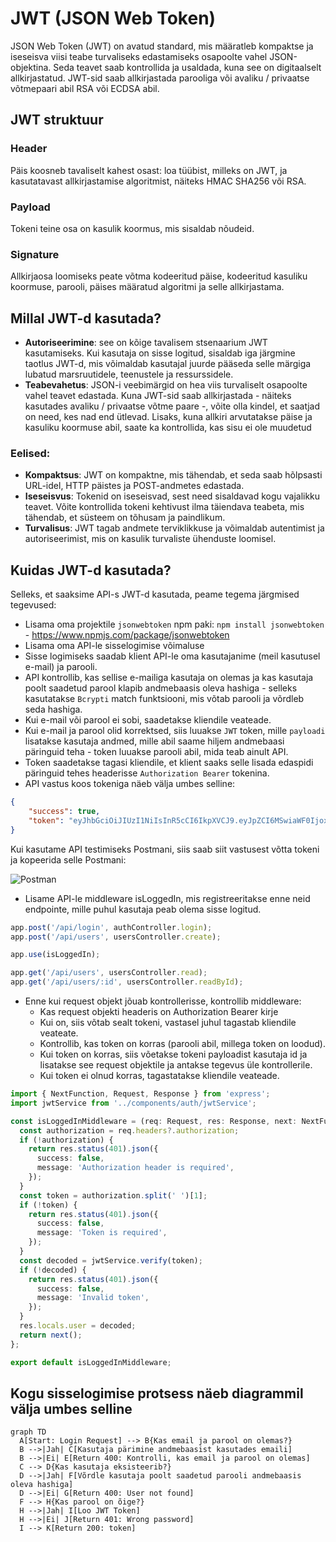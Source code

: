 # JWT (JSON Web Token)

JSON Web Token (JWT) on avatud standard, mis määratleb kompaktse ja iseseisva viisi teabe turvaliseks edastamiseks osapoolte vahel JSON-objektina. Seda teavet saab kontrollida ja usaldada, kuna see on digitaalselt allkirjastatud. JWT-sid saab allkirjastada parooliga või avaliku / privaatse võtmepaari abil RSA või ECDSA abil.

## JWT struktuur

### Header

Päis koosneb tavaliselt kahest osast: loa tüübist, milleks on JWT, ja kasutatavast allkirjastamise algoritmist, näiteks HMAC SHA256 või RSA.

### Payload

Tokeni teine osa on kasulik koormus, mis sisaldab nõudeid.

### Signature

Allkirjaosa loomiseks peate võtma kodeeritud päise, kodeeritud kasuliku koormuse, parooli, päises määratud algoritmi ja selle allkirjastama.

## Millal JWT-d kasutada?

- **Autoriseerimine**: see on kõige tavalisem stsenaarium JWT kasutamiseks. Kui kasutaja on sisse logitud, sisaldab iga järgmine taotlus JWT-d, mis võimaldab kasutajal juurde pääseda selle märgiga lubatud marsruutidele, teenustele ja ressurssidele.
- **Teabevahetus**: JSON-i veebimärgid on hea viis turvaliselt osapoolte vahel teavet edastada. Kuna JWT-sid saab allkirjastada - näiteks kasutades avaliku / privaatse võtme paare -, võite olla kindel, et saatjad on need, kes nad end ütlevad. Lisaks, kuna allkiri arvutatakse päise ja kasuliku koormuse abil, saate ka kontrollida, kas sisu ei ole muudetud

### Eelised:

- **Kompaktsus**: JWT on kompaktne, mis tähendab, et seda saab hõlpsasti URL-idel, HTTP päistes ja POST-andmetes edastada.
- **Iseseisvus**: Tokenid on iseseisvad, sest need sisaldavad kogu vajalikku teavet. Võite kontrollida tokeni kehtivust ilma täiendava teabeta, mis tähendab, et süsteem on tõhusam ja paindlikum.
- **Turvalisus**: JWT tagab andmete terviklikkuse ja võimaldab autentimist ja autoriseerimist, mis on kasulik turvaliste ühenduste loomisel.

## Kuidas JWT-d kasutada?

Selleks, et saaksime API-s JWT-d kasutada, peame tegema järgmised tegevused:

- Lisama oma projektile `jsonwebtoken` npm paki: `npm install jsonwebtoken` - https://www.npmjs.com/package/jsonwebtoken
- Lisama oma API-le sisselogimise võimaluse
- Sisse logimiseks saadab klient API-le oma kasutajanime (meil kasutusel e-mail) ja parooli.
- API kontrollib, kas sellise e-mailiga kasutaja on olemas ja kas kasutaja poolt saadetud parool klapib andmebaasis oleva hashiga - selleks kasutatakse `Bcrypti` match funktsiooni, mis võtab parooli ja võrdleb seda hashiga.
- Kui e-mail või parool ei sobi, saadetakse kliendile veateade.
- Kui e-mail ja parool olid korrektsed, siis luuakse `JWT` token, mille `payloadi` lisatakse kasutaja andmed, mille abil saame hiljem andmebaasi päringuid teha - token luuakse parooli abil, mida teab ainult API.
- Token saadetakse tagasi kliendile, et klient saaks selle lisada edaspidi päringuid tehes headerisse `Authorization Bearer` tokenina.
- API vastus koos tokeniga näeb välja umbes selline:

```json
{
    "success": true,
    "token": "eyJhbGciOiJIUzI1NiIsInR5cCI6IkpXVCJ9.eyJpZCI6MSwiaWF0IjoxNjA2ODkxMjE5LCJleHAiOjE2MDY4OTQ4MTl9.ZE4XPyZhY2kJvktoIlDNowKvAdKHdxlKchrG_f_cABE"
}
```

Kui kasutame API testimiseks Postmani, siis saab siit vastusest võtta tokeni ja kopeerida selle Postmani: 

![Postman](image.png)

- Lisame API-le middleware isLoggedIn, mis registreeritakse enne neid endpointe, mille puhul kasutaja peab olema sisse logitud.

```javascript
app.post('/api/login', authController.login);
app.post('/api/users', usersController.create);

app.use(isLoggedIn);

app.get('/api/users', usersController.read);
app.get('/api/users/:id', usersController.readById);
```

- Enne kui request objekt jõuab kontrollerisse, kontrollib middleware:
  - Kas request objekti headeris on Authorization Bearer kirje
  - Kui on, siis võtab sealt tokeni, vastasel juhul tagastab kliendile veateate.
  - Kontrollib, kas token on korras (parooli abil, millega token on loodud).
  - Kui token on korras, siis võetakse tokeni payloadist kasutaja id ja lisatakse see request objektile ja antakse tegevus üle kontrollerile.
  - Kui token ei olnud korras, tagastatakse kliendile veateade.

```typescript
import { NextFunction, Request, Response } from 'express';
import jwtService from '../components/auth/jwtService';

const isLoggedInMiddleware = (req: Request, res: Response, next: NextFunction) => {
  const authorization = req.headers?.authorization;
  if (!authorization) {
    return res.status(401).json({
      success: false,
      message: 'Authorization header is required',
    });
  }
  const token = authorization.split(' ')[1];
  if (!token) {
    return res.status(401).json({
      success: false,
      message: 'Token is required',
    });
  }
  const decoded = jwtService.verify(token);
  if (!decoded) {
    return res.status(401).json({
      success: false,
      message: 'Invalid token',
    });
  }
  res.locals.user = decoded;
  return next();
};

export default isLoggedInMiddleware;
```

## Kogu sisselogimise protsess näeb diagrammil välja umbes selline

```mermaid
graph TD
  A[Start: Login Request] --> B{Kas email ja parool on olemas?}
  B -->|Jah| C[Kasutaja pärimine andmebaasist kasutades emaili]
  B -->|Ei| E[Return 400: Kontrolli, kas email ja parool on olemas]
  C --> D{Kas kasutaja eksisteerib?}
  D -->|Jah| F[Võrdle kasutaja poolt saadetud parooli andmebaasis oleva hashiga]
  D -->|Ei| G[Return 400: User not found]
  F --> H{Kas parool on õige?}
  H -->|Jah| I[Loo JWT Token]
  H -->|Ei| J[Return 401: Wrong password]
  I --> K[Return 200: token]
```
